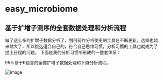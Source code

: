 # easy_microbiome
## 基于扩增子测序的全套数据处理和分析流程
做了这么多的扩增子数据分析了，到目前作分析使用的工具在不断更新，选择也越来越大了，所以挑选适合自己的，符合自己思维习惯，分析习惯的工具也就成为了提上日程的问题。
下面是我的分析习惯所形成的一整套体系：

95%基于R语言的全套扩增子数据处理和下游分析流程。

![image](https://github.com/taowenmicro/easy_microbiome/blob/master/phyloseq_pipline_5_tax_tree/tax_fal1.png?raw=true)
 
